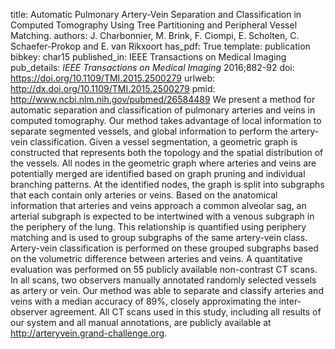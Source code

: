 title: Automatic Pulmonary Artery-Vein Separation and Classification in Computed Tomography Using Tree Partitioning and Peripheral Vessel Matching.
authors: J. Charbonnier, M. Brink, F. Ciompi, E. Scholten, C. Schaefer-Prokop and E. van Rikxoort
has_pdf: True
template: publication
bibkey: char15
published_in: IEEE Transactions on Medical Imaging
pub_details: <i>IEEE Transactions on Medical Imaging</i> 2016;882-92
doi: https://doi.org/10.1109/TMI.2015.2500279
urlweb: http://dx.doi.org/10.1109/TMI.2015.2500279
pmid: http://www.ncbi.nlm.nih.gov/pubmed/26584489
We present a method for automatic separation and classification of pulmonary arteries and veins in computed tomography. Our method takes advantage of local information to separate segmented vessels, and global information to perform the artery-vein classification. Given a vessel segmentation, a geometric graph is constructed that represents both the topology and the spatial distribution of the vessels. All nodes in the geometric graph where arteries and veins are potentially merged are identified based on graph pruning and individual branching patterns. At the identified nodes, the graph is split into subgraphs that each contain only arteries or veins. Based on the anatomical information that arteries and veins approach a common alveolar sag, an arterial subgraph is expected to be intertwined with a venous subgraph in the periphery of the lung. This relationship is quantified using periphery matching and is used to group subgraphs of the same artery-vein class. Artery-vein classification is performed on these grouped subgraphs based on the volumetric difference between arteries and veins. A quantitative evaluation was performed on 55 publicly available non-contrast CT scans. In all scans, two observers manually annotated randomly selected vessels as artery or vein. Our method was able to separate and classify arteries and veins with a median accuracy of 89\%, closely approximating the inter-observer agreement. All CT scans used in this study, including all results of our system and all manual annotations, are publicly available at http://arteryvein.grand-challenge.org.

